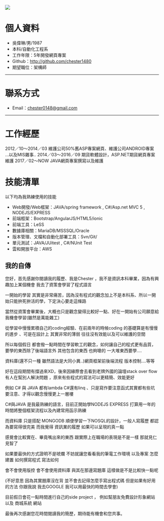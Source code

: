 
![](https://avatars1.githubusercontent.com/u/5442691)

# 個人資料
 - 吳偉琳/男/1987
 - 本科/自動化工程系 
 - 工作年限：5年開發網頁專案
 - Github：http://github.com/chester1480 
 - 期望職位：架構師
---

# 聯系方式
- Email：chester0148@gmail.com
---

# 工作經歷
2012／10～2014／03  維護公司50%舊ASP專案網頁、維護公司ANDROID專案 ...以及MIS雜事..
2014／03～2016／09  期貨軟體設計，ASP.NET期貨網頁專案維護
2017／02～NOW       JAVA網頁專案撰寫以及維護

# 技能清單
以下均為我熟練使用的技能
- Web開發/Web框架：JAVA/spring framework , C#/Asp.net MVC 5  , NODEJS/EXPRESS
- 前端框架：Bootstrap/AngularJS/HTML5/ionic
- 前端工具：LeSS
- 數據庫相關：MariaDB/MSSSQL/Oracle
- 版本管理、文檔和自動化部署工具：Svn/Git/
- 單元測試：JAVA/JUitest , C#/NUnit Test  
- 雲和開放平台：AWS

## 我的自傳

您好，首先感謝你閱讀我的履歷、我是Chester ，我不是資訊本科畢業，因為有興趣加上某個機會 我去了資策會學習了程式語言 

一開始的學習 其實是非常痛苦，因為沒有程式的觀念加上不是本科系、所以一開始只能拚死拚活的學，下定決心要走這條路

當然從資策會畢業後，大概也只是觀念變得比較好一點、好在一開始有公司願意給我機會學習(雖然是萬能雜工)

從學習中慢慢累積自己的coding經驗、在前兩年的時候coding 的基礎算是有慢慢的進步 、可是在設計上 其實非常的薄弱 往往沒有效能以及可以維護的空間

所以每個假日 都會撥一點時間在學習軟工的觀念，如何讓自己的程式更有品質，要學的東西除了後端語言外 其他包含的東西 也夠嗆的 一大堆東西要學....

資料庫(還不只一種 雖然語法是大同小異..)網頁框架前後端流程 版本控制....等等 

好在這段期間有撐過來XD，後來因緣際會去看到老牌外國的論壇stack over flow 有人在幫別人解決問題 ，原來有些程式的寫法可以更精簡、效能更好 

例如 C# 與 JAVA 都有lambda C#還有linq 、只是寫作要注意函式其實都有些坑要注意、才得以觀念慢慢更上一層樓

C#與JAVA 是我最熟練的語言，目前正開始學NODEJS EXPRESS 打算用一年的時間將整個框架流程以及內建常用函示熟練

而資料庫 只是搭配 MONGODB 順便學習一下NOSQL的設計，一般人寫履歷 都認為要寫得很完美 而我覺得 資訊業的履歷 如果可以呈現的真一點

感覺會比較實在、畢竟嘴出來的東西 跟實際上在職場的表現是不是一樣 那就見仁見智了 

如果要最快的方式證明不是唬爛 不妨就讓您看看我的筆電工作環境 以及專案 怎麼建置 如何撰寫程式  寫法如何 

會不會使用版控 會不會使用資料庫 與其在那邊寫題庫 這樣做是不是比較快一點呢 

(不好意思 因為其實題庫沒在背 並不會去記得怎麼手寫出程式碼 但是如果有好用的方法 你跟我說 我去GOOGLE 我可以用最快的時間去學會)

目前假日會花一點時間進行自己的side project ， 例如幫朋友免費設計形象網站 以及 商城系統 網站

最後再次感謝您花時間閱讀我的簡歷，期待能有機會和您共事。
